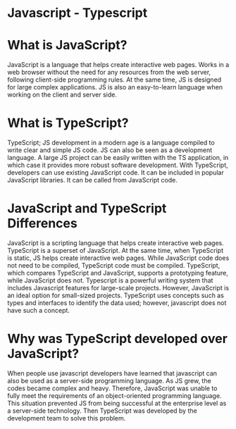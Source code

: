 # Javascript - Typescript

# What is JavaScript? 

JavaScript is a language that helps create interactive web pages. Works in a web browser without the need for any resources from the web server, following client-side programming rules. At the same time, JS is designed for large complex applications. JS is also an easy-to-learn language when working on the client and server side.

# What is TypeScript?

TypeScript; JS development in a modern age is a language compiled to write clear and simple JS code. JS can also be seen as a development language. A large JS project can be easily written with the TS application, in which case it provides more robust software development. With TypeScript, developers can use existing JavaScript code. It can be included in popular JavaScript libraries. It can be called from JavaScript code.


# JavaScript and TypeScript Differences

JavaScript is a scripting language that helps create interactive web pages. TypeScript is a superset of JavaScript. At the same time, when TypeScript is static, JS helps create interactive web pages. While JavaScript code does not need to be compiled, TypeScript code must be compiled. TypeScript, which compares TypeScript and JavaScript, supports a prototyping feature, while JavaScript does not. Typescript is a powerful writing system that includes Javascript features for large-scale projects. However, JavaScript is an ideal option for small-sized projects. TypeScript uses concepts such as types and interfaces to identify the data used; however, javascript does not have such a concept.


# Why was TypeScript developed over JavaScript?


When people use javascript developers have learned that javascript can also be used as a server-side programming language. As JS grew, the codes became complex and heavy. Therefore, JavaScript was unable to fully meet the requirements of an object-oriented programming language. This situation prevented JS from being successful at the enterprise level as a server-side technology. Then TypeScript was developed by the development team to solve this problem. 
